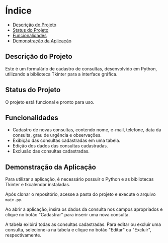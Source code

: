 # Índice

- [Descrição do Projeto](#descrição-do-projeto)
- [Status do Projeto](#status-do-projeto)
- [Funcionalidades](#funcionalidades)
- [Demonstração da Aplicação](#demonstração-da-aplicação)

## Descrição do Projeto

Este é um formulário de cadastro de consultas, desenvolvido em Python, utilizando a biblioteca Tkinter para a interface gráfica.

## Status do Projeto

O projeto está funcional e pronto para uso.

## Funcionalidades

- Cadastro de novas consultas, contendo nome, e-mail, telefone, data da consulta, grau de urgência e observações.
- Exibição das consultas cadastradas em uma tabela.
- Edição dos dados das consultas cadastradas.
- Exclusão das consultas cadastradas.

## Demonstração da Aplicação

Para utilizar a aplicação, é necessário possuir o Python e as bibliotecas Tkinter e tkcalendar instaladas.

Após clonar o repositório, acesse a pasta do projeto e execute o arquivo `main.py`.

Ao abrir a aplicação, insira os dados da consulta nos campos apropriados e clique no botão "Cadastrar" para inserir uma nova consulta.

A tabela exibirá todas as consultas cadastradas. Para editar ou excluir uma consulta, selecione-a na tabela e clique no botão "Editar" ou "Excluir", respectivamente.


